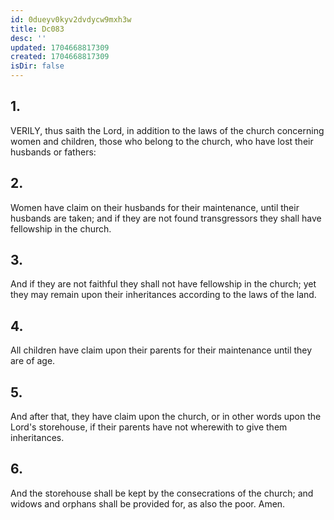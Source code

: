 ```yaml
---
id: 0dueyv0kyv2dvdycw9mxh3w
title: Dc083
desc: ''
updated: 1704668817309
created: 1704668817309
isDir: false
---
```

## 1.
VERILY, thus saith the Lord, in addition to the laws of the church concerning women and children, those who belong to the church, who have lost their husbands or fathers:
## 2.
Women have claim on their husbands for their maintenance, until their husbands are taken; and if they are not found transgressors they shall have fellowship in the church.
## 3.
And if they are not faithful they shall not have fellowship in the church; yet they may remain upon their inheritances according to the laws of the land.
## 4.
All children have claim upon their parents for their maintenance until they are of age.
## 5.
And after that, they have claim upon the church, or in other words upon the Lord's storehouse, if their parents have not wherewith to give them inheritances.
## 6.
And the storehouse shall be kept by the consecrations of the church; and widows and orphans shall be provided for, as also the poor. Amen.

